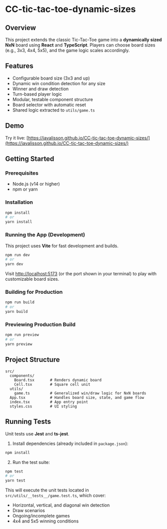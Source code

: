 # CC-tic-tac-toe-dynamic-sizes

## Overview

This project extends the classic Tic-Tac-Toe game into a **dynamically sized NxN** board using **React** and **TypeScript**. Players can choose board sizes (e.g., 3x3, 4x4, 5x5), and the game logic scales accordingly.

## Features

- Configurable board size (3x3 and up)
- Dynamic win condition detection for any size
- Winner and draw detection
- Turn-based player logic
- Modular, testable component structure
- Board selector with automatic reset
- Shared logic extracted to `utils/game.ts`

## Demo

Try it live: [https://javalisson.github.io/CC-tic-tac-toe-dynamic-sizes/](https://javalisson.github.io/CC-tic-tac-toe-dynamic-sizes/)

## Getting Started

### Prerequisites
- Node.js (v14 or higher)
- npm or yarn

### Installation

```bash
npm install
# or
yarn install
```

### Running the App (Development)

This project uses **Vite** for fast development and builds.

```bash
npm run dev
# or
yarn dev
```

Visit [http://localhost:5173](http://localhost:5173) (or the port shown in your terminal) to play with customizable board sizes.

### Building for Production

```bash
npm run build
# or
yarn build
```

### Previewing Production Build

```bash
npm run preview
# or
yarn preview
```

## Project Structure

```
src/
  components/
    Board.tsx       # Renders dynamic board
    Cell.tsx        # Square cell unit
  utils/
    game.ts         # Generalized win/draw logic for NxN boards
  App.tsx           # Handles board size, state, and game flow
  index.tsx         # App entry point
  styles.css        # UI styling
```

## Running Tests

Unit tests use **Jest** and **ts-jest**.

1. Install dependencies (already included in `package.json`):

```bash
npm install
```

2. Run the test suite:

```bash
npm test
# or
yarn test
```

This will execute the unit tests located in `src/utils/__tests__/game.test.ts`, which cover:

* Horizontal, vertical, and diagonal win detection
* Draw scenarios
* Ongoing/incomplete games
* 4x4 and 5x5 winning conditions

